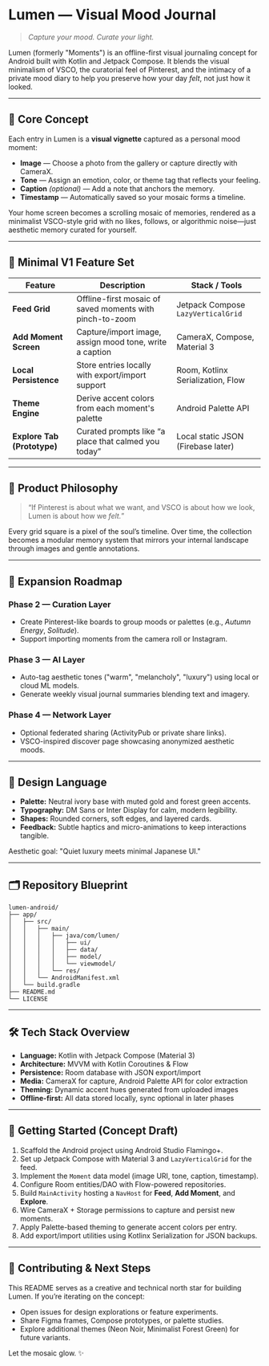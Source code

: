 # Lumen — Visual Mood Journal

> *Capture your mood. Curate your light.*

Lumen (formerly "Moments") is an offline-first visual journaling concept for Android built with Kotlin and Jetpack Compose. It blends the visual minimalism of VSCO, the curatorial feel of Pinterest, and the intimacy of a private mood diary to help you preserve how your day *felt*, not just how it looked.

---

## 🌄 Core Concept

Each entry in Lumen is a **visual vignette** captured as a personal mood moment:

- **Image** — Choose a photo from the gallery or capture directly with CameraX.
- **Tone** — Assign an emotion, color, or theme tag that reflects your feeling.
- **Caption** *(optional)* — Add a note that anchors the memory.
- **Timestamp** — Automatically saved so your mosaic forms a timeline.

Your home screen becomes a scrolling mosaic of memories, rendered as a minimalist VSCO-style grid with no likes, follows, or algorithmic noise—just aesthetic memory curated for yourself.

---

## 🎯 Minimal V1 Feature Set

| Feature                                  | Description                                                | Stack / Tools                    |
| ---------------------------------------- | ---------------------------------------------------------- | -------------------------------- |
| **Feed Grid**                            | Offline-first mosaic of saved moments with pinch-to-zoom   | Jetpack Compose `LazyVerticalGrid` |
| **Add Moment Screen**                    | Capture/import image, assign mood tone, write a caption    | CameraX, Compose, Material 3     |
| **Local Persistence**                    | Store entries locally with export/import support           | Room, Kotlinx Serialization, Flow|
| **Theme Engine**                         | Derive accent colors from each moment's palette            | Android Palette API              |
| **Explore Tab (Prototype)**              | Curated prompts like “a place that calmed you today”       | Local static JSON (Firebase later)|

---

## 🧠 Product Philosophy

> “If Pinterest is about what we want, and VSCO is about how we look, Lumen is about how we *felt.*”

Every grid square is a pixel of the soul’s timeline. Over time, the collection becomes a modular memory system that mirrors your internal landscape through images and gentle annotations.

---

## 🧱 Expansion Roadmap

### Phase 2 — Curation Layer
- Create Pinterest-like boards to group moods or palettes (e.g., *Autumn Energy*, *Solitude*).
- Support importing moments from the camera roll or Instagram.

### Phase 3 — AI Layer
- Auto-tag aesthetic tones ("warm", "melancholy", "luxury") using local or cloud ML models.
- Generate weekly visual journal summaries blending text and imagery.

### Phase 4 — Network Layer
- Optional federated sharing (ActivityPub or private share links).
- VSCO-inspired discover page showcasing anonymized aesthetic moods.

---

## 🎨 Design Language

- **Palette:** Neutral ivory base with muted gold and forest green accents.
- **Typography:** DM Sans or Inter Display for calm, modern legibility.
- **Shapes:** Rounded corners, soft edges, and layered cards.
- **Feedback:** Subtle haptics and micro-animations to keep interactions tangible.

Aesthetic goal: "Quiet luxury meets minimal Japanese UI."

---

## 🗂️ Repository Blueprint

```
lumen-android/
├── app/
│   ├── src/
│   │   ├── main/
│   │   │   ├── java/com/lumen/
│   │   │   │   ├── ui/
│   │   │   │   ├── data/
│   │   │   │   ├── model/
│   │   │   │   └── viewmodel/
│   │   │   └── res/
│   │   └── AndroidManifest.xml
│   └── build.gradle
├── README.md
└── LICENSE
```

---

## 🛠️ Tech Stack Overview

- **Language:** Kotlin with Jetpack Compose (Material 3)
- **Architecture:** MVVM with Kotlin Coroutines & Flow
- **Persistence:** Room database with JSON export/import
- **Media:** CameraX for capture, Android Palette API for color extraction
- **Theming:** Dynamic accent hues generated from uploaded images
- **Offline-first:** All data stored locally, sync optional in later phases

---

## 🚀 Getting Started (Concept Draft)

1. Scaffold the Android project using Android Studio Flamingo+.
2. Set up Jetpack Compose with Material 3 and `LazyVerticalGrid` for the feed.
3. Implement the `Moment` data model (image URI, tone, caption, timestamp).
4. Configure Room entities/DAO with Flow-powered repositories.
5. Build `MainActivity` hosting a `NavHost` for **Feed**, **Add Moment**, and **Explore**.
6. Wire CameraX + Storage permissions to capture and persist new moments.
7. Apply Palette-based theming to generate accent colors per entry.
8. Add export/import utilities using Kotlinx Serialization for JSON backups.

---

## 🤝 Contributing & Next Steps

This README serves as a creative and technical north star for building Lumen. If you’re iterating on the concept:

- Open issues for design explorations or feature experiments.
- Share Figma frames, Compose prototypes, or palette studies.
- Explore additional themes (Neon Noir, Minimalist Forest Green) for future variants.

Let the mosaic glow. ✨
